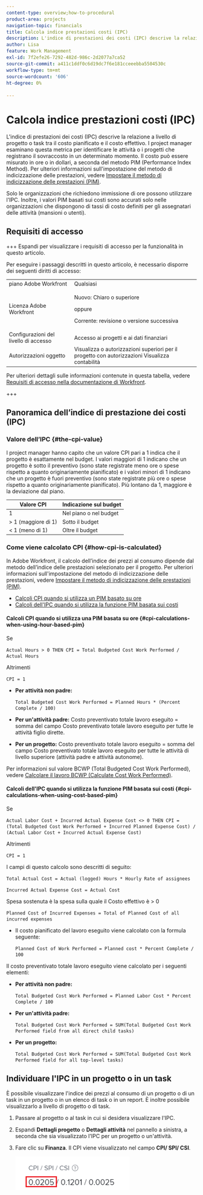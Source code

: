 ```yaml
---
content-type: overview;how-to-procedural
product-area: projects
navigation-topic: financials
title: Calcola indice prestazioni costi (IPC)
description: L'indice di prestazioni dei costi (IPC) descrive la relazione a livello di progetto o task tra il costo pianificato e il costo effettivo. I project manager esaminano questa metrica per identificare le attività o i progetti che registrano il sovraccosto in un determinato momento.
author: Lisa
feature: Work Management
exl-id: 7f2efe26-7292-482d-986c-2d2077a7ca52
source-git-commit: a411c1ddf0c6d19dc7f6e181cceeebba5504530c
workflow-type: tm+mt
source-wordcount: '606'
ht-degree: 0%

---
```


# Calcola indice prestazioni costi (IPC)

<!-- Audited: 5/2025 -->

<!--
<p data-mc-conditions="QuicksilverOrClassic.Draft mode">(NOTE: Linked to the product. Do not change link.)</p>
-->

L&#39;indice di prestazioni dei costi (IPC) descrive la relazione a livello di progetto o task tra il costo pianificato e il costo effettivo. I project manager esaminano questa metrica per identificare le attività o i progetti che registrano il sovraccosto in un determinato momento. Il costo può essere misurato in ore o in dollari, a seconda del metodo PIM (Performance Index Method). Per ulteriori informazioni sull&#39;impostazione del metodo di indicizzazione delle prestazioni, vedere [Impostare il metodo di indicizzazione delle prestazioni (PIM)](../../../manage-work/projects/project-finances/set-pim.md).

Solo le organizzazioni che richiedono immissione di ore possono utilizzare l&#39;IPC. Inoltre, i valori PIM basati sui costi sono accurati solo nelle organizzazioni che dispongono di tassi di costo definiti per gli assegnatari delle attività (mansioni o utenti).

## Requisiti di accesso

+++ Espandi per visualizzare i requisiti di accesso per la funzionalità in questo articolo.

Per eseguire i passaggi descritti in questo articolo, è necessario disporre dei seguenti diritti di accesso:

<table style="table-layout:auto"> 
 <col> 
 <col> 
 <tbody> 
  <tr> 
   <td role="rowheader">piano Adobe Workfront</td> 
   <td>Qualsiasi</td> 
  </tr> 
  <tr> 
   <td role="rowheader">Licenza Adobe Workfront</td> 
   <td>
   <p>Nuovo: Chiaro o superiore</p>
   <p>oppure</p>
   <p>Corrente: revisione o versione successiva</p></td>  
  </tr> 
  <tr> 
   <td role="rowheader">Configurazioni del livello di accesso</td> 
   <td>Accesso ai progetti e ai dati finanziari</td> 
  </tr> 
  <tr> 
   <td role="rowheader">Autorizzazioni oggetto</td> 
   <td>Visualizza o autorizzazioni superiori per il progetto con autorizzazioni Visualizza contabilità</td> 
  </tr> 
 </tbody> 
</table>

Per ulteriori dettagli sulle informazioni contenute in questa tabella, vedere [Requisiti di accesso nella documentazione di Workfront](/help/quicksilver/administration-and-setup/add-users/access-levels-and-object-permissions/access-level-requirements-in-documentation.md).

+++

## Panoramica dell’indice di prestazione dei costi (IPC)

### Valore dell’IPC {#the-cpi-value}

I project manager hanno capito che un valore CPI pari a 1 indica che il progetto è esattamente nel budget. I valori maggiori di 1 indicano che un progetto è sotto il preventivo (sono state registrate meno ore o spese rispetto a quanto originariamente pianificato) e i valori minori di 1 indicano che un progetto è fuori preventivo (sono state registrate più ore o spese rispetto a quanto originariamente pianificato). Più lontano da 1, maggiore è la deviazione dal piano.

| **Valore CPI** | **Indicazione sul budget** |
|---|---|
| 1 | Nel piano o nel budget |
| > 1 (maggiore di 1) | Sotto il budget |
| &lt; 1 (meno di 1) | Oltre il budget |


### Come viene calcolato CPI {#how-cpi-is-calculated}

In Adobe Workfront, il calcolo dell’indice dei prezzi al consumo dipende dal metodo dell’indice delle prestazioni selezionato per il progetto. Per ulteriori informazioni sull&#39;impostazione del metodo di indicizzazione delle prestazioni, vedere [Impostare il metodo di indicizzazione delle prestazioni (PIM)](../../../manage-work/projects/project-finances/set-pim.md).

* [Calcoli CPI quando si utilizza un PIM basato su ore](#cpi-calculations-when-using-hour-based-pim)
* [Calcoli dell&#39;IPC quando si utilizza la funzione PIM basata sui costi](#cpi-calculations-when-using-cost-based-pim)

#### Calcoli CPI quando si utilizza una PIM basata su ore {#cpi-calculations-when-using-hour-based-pim}

Se

```
Actual Hours > 0 THEN CPI = Total Budgeted Cost Work Performed / Actual Hours
```

Altrimenti

```
CPI = 1
```

* **Per attività non padre:**

  ```
  Total Budgeted Cost Work Performed = Planned Hours * (Percent Complete / 100)
  ```

* **Per un&#39;attività padre:**
Costo preventivato totale lavoro eseguito = somma del campo Costo preventivato totale lavoro eseguito per tutte le attività figlio dirette.

* **Per un progetto:**
Costo preventivato totale lavoro eseguito = somma del campo Costo preventivato totale lavoro eseguito per tutte le attività di livello superiore (attività padre e attività autonome).

Per informazioni sul valore BCWP (Total Budgeted Cost Work Performed), vedere [Calcolare il lavoro BCWP (Calculate Cost Work Performed)](../../../manage-work/projects/project-finances/calculate-bcwp.md).

#### Calcoli dell&#39;IPC quando si utilizza la funzione PIM basata sui costi {#cpi-calculations-when-using-cost-based-pim}

<!--
<p data-mc-conditions="QuicksilverOrClassic.Draft mode"><code>CPI = (Planned Cost of Work Performed + Planned Cost of Incurred Expenses) / (Total Actual Cost + Actual Cost of Incurred Expenses) </code> </p>
-->

<!--
<p data-mc-conditions="QuicksilverOrClassic.Draft mode"><code>NOTE: this used to be here before - above - but Anna sent me the one below. I kept the other one, although she is still researching its validity - see this issue: https://hub.workfront.com/issue/5fc7b1cf00012aeebf9e822db8ea2513/overview)</code> </p>
-->

Se

```
Actual Labor Cost + Incurred Actual Expense Cost <> 0 THEN CPI = (Total Budgeted Cost Work Performed + Incurred Planned Expense Cost) / (Actual Labor Cost + Incurred Actual Expense Cost)
```



Altrimenti

```
CPI = 1
```

<!--
<p data-mc-conditions="QuicksilverOrClassic.Draft mode"><code>(NOTE: above: this used to say: CPI = CPI Labor, but Anna had me fix it on July 21, 2021)</code> </p>
-->

I campi di questo calcolo sono descritti di seguito:

```
Total Actual Cost = Actual (logged) Hours * Hourly Rate of assignees
```

```
Incurred Actual Expense Cost = Actual Cost
```

Spesa sostenuta è la spesa sulla quale il Costo effettivo è > 0

```
Planned Cost of Incurred Expenses = Total of Planned Cost of all incurred expenses
```



<!--
  <p data-mc-conditions="QuicksilverOrClassic.Draft mode">(NOTE: Old calculation - taken out by Lilit and replaced below: Planned Cost of Work Performed= (planned labor cost) * (percent complete) / 100 where planned labor cost is the planned hours allocated to assignees * their rates.)</p>
  -->

* Il costo pianificato del lavoro eseguito viene calcolato con la formula seguente:

  ```
  Planned Cost of Work Performed = Planned cost * Percent Complete / 100
  ```

Il costo preventivato totale lavoro eseguito viene calcolato per i seguenti elementi:

* **Per attività non padre:**

  ```
  Total Budgeted Cost Work Performed = Planned Labor Cost * Percent Complete / 100
  ```

* **Per un&#39;attività padre:**

  ```
  Total Budgeted Cost Work Performed = SUM(Total Budgeted Cost Work Performed field from all direct child tasks)
  ```

* **Per un progetto:**

  ```
  Total Budgeted Cost Work Performed = SUM(Total Budgeted Cost Work Performed field for all top-level tasks)
  ```



## Individuare l&#39;IPC in un progetto o in un task

È possibile visualizzare l&#39;indice dei prezzi al consumo di un progetto o di un task in un progetto o in un elenco di task o in un report. È inoltre possibile visualizzarlo a livello di progetto o di task.

1. Passare al progetto o al task in cui si desidera visualizzare l&#39;IPC.
1. Espandi **Dettagli progetto** o **Dettagli attività** nel pannello a sinistra, a seconda che sia visualizzato l&#39;IPC per un progetto o un&#39;attività.

1. Fare clic su **Finanza**. Il CPI viene visualizzato nel campo **CPI/ SPI/ CSI**.

   ![CPI sul progetto](assets/cpi-on-project-nwe.png)
